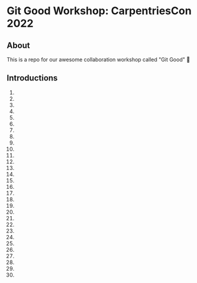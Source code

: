 # Git Good Workshop: CarpentriesCon 2022

## About 
This is a repo for our awesome collaboration workshop called "Git Good" :tada:

## Introductions
1. 
2. 
3. 
4.
5.
6.
7.
8.
9.
10.
11.
12.
13.
14.
15.
16.
17.
18.
19.
20.
21.
22.
23.
24.
25.
26.
27.
28.
29.
30.
